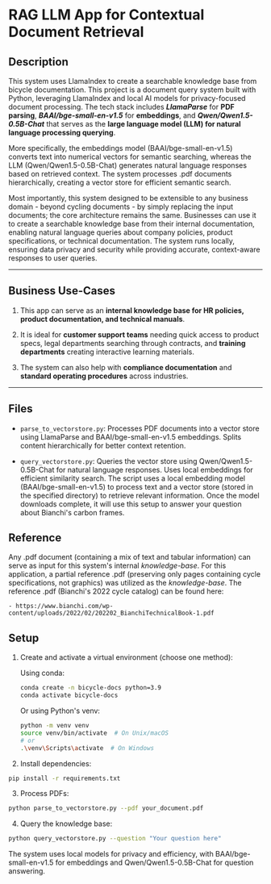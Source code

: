 # RAG LLM App for Contextual Document Retrieval


## Description

This system uses LlamaIndex to create a searchable knowledge base from bicycle documentation. This project is a document query system built with Python, leveraging LlamaIndex and local AI models for privacy-focused document processing. The tech stack includes **_LlamaParse_** for **PDF parsing**, **_BAAI/bge-small-en-v1.5_** for **embeddings**, and **_Qwen/Qwen1.5-0.5B-Chat_** that serves as the **large language model (LLM) for natural language processing querying**. 

More specifically, the embeddings model (BAAI/bge-small-en-v1.5) converts text into numerical vectors for semantic searching, whereas the LLM (Qwen/Qwen1.5-0.5B-Chat) generates natural language responses based on retrieved context. The system processes .pdf documents hierarchically, creating a vector store for efficient semantic search. 

Most importantly, this system designed to be extensible to any business domain - beyond cycling documents - by simply replacing the input documents; the core architecture remains the same. Businesses can use it to create a searchable knowledge base from their internal documentation, enabling natural language queries about company policies, product specifications, or technical documentation. The system runs locally, ensuring data privacy and security while providing accurate, context-aware responses to user queries.

--- 

## Business Use-Cases

1. This app can serve as an **internal knowledge base for HR policies, product documentation, and technical manuals**.

2. It is ideal for **customer support teams** needing quick access to product specs, legal departments searching through contracts, and **training departments** creating interactive learning materials. 

3. The system can also help with **compliance documentation** and **standard operating procedures** across industries.

--- 

## Files

- `parse_to_vectorstore.py`: Processes PDF documents into a vector store using LlamaParse and BAAI/bge-small-en-v1.5 embeddings. Splits content hierarchically for better context retention.

- `query_vectorstore.py`: Queries the vector store using Qwen/Qwen1.5-0.5B-Chat for natural language responses. Uses local embeddings for efficient similarity search. The script uses a local embedding model (BAAI/bge-small-en-v1.5) to process text and a vector store (stored in the specified directory) to retrieve relevant information. Once the model downloads complete, it will use this setup to answer your question about Bianchi's carbon frames.

## Reference

Any .pdf document (containing a mix of text and tabular information) can serve as input for this system's internal _knowledge-base_. For this application, a partial reference .pdf (preserving only pages containing cycle specifications, not graphics) was utilized as the _knowledge-base_. The reference .pdf (Bianchi's 2022 cycle catalog) can be found here:

    - https://www.bianchi.com/wp-content/uploads/2022/02/202202_BianchiTechnicalBook-1.pdf


## Setup

1. Create and activate a virtual environment (choose one method):

   Using conda:
   ```bash
   conda create -n bicycle-docs python=3.9
   conda activate bicycle-docs
   ```

   Or using Python's venv:
   ```bash
   python -m venv venv
   source venv/bin/activate  # On Unix/macOS
   # or
   .\venv\Scripts\activate  # On Windows
   ```

2. Install dependencies:
```bash
pip install -r requirements.txt
```

3. Process PDFs:
```bash
python parse_to_vectorstore.py --pdf your_document.pdf
```

4. Query the knowledge base:
```bash
python query_vectorstore.py --question "Your question here"
```

The system uses local models for privacy and efficiency, with BAAI/bge-small-en-v1.5 for embeddings and Qwen/Qwen1.5-0.5B-Chat for question answering. 

